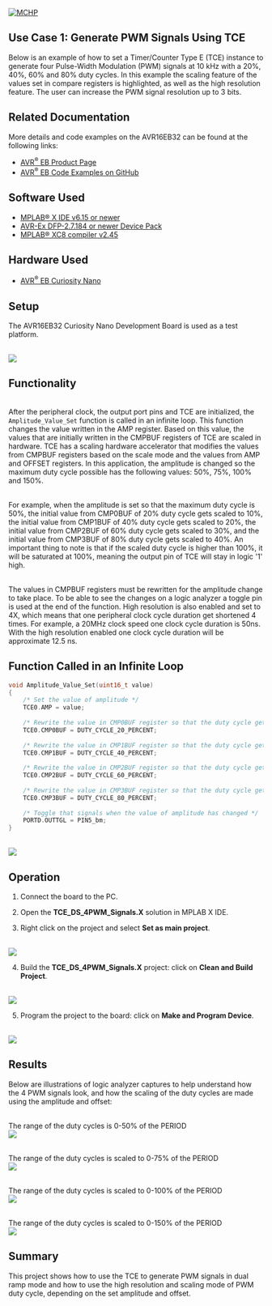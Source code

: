 [![MCHP](../images/microchip.png)](https://www.microchip.com)

## Use Case 1: Generate PWM Signals Using TCE

Below is an example of how to set a Timer/Counter Type E (TCE) instance to generate four Pulse-Width Modulation (PWM) signals at 10 kHz with a 20%, 40%, 60% and 80% duty cycles. In this example the scaling feature of the values set in compare registers is highlighted, as well as the high resolution feature. The user can increase the PWM signal resolution up to 3 bits.

## Related Documentation

More details and code examples on the AVR16EB32 can be found at the following links:

- [AVR<sup>®</sup> EB Product Page](https://www.microchip.com/en-us/product/AVR16EB32)
- [AVR<sup>®</sup> EB Code Examples on GitHub](https://github.com/microchip-pic-avr-examples?q=AVR16EB32)

## Software Used

- [MPLAB® X IDE v6.15 or newer](https://www.microchip.com/en-us/tools-resources/develop/mplab-x-ide)
- [AVR-Ex DFP-2.7.184 or newer Device Pack](https://packs.download.microchip.com/)
- [MPLAB® XC8 compiler v2.45](https://www.microchip.com/en-us/tools-resources/develop/mplab-xc-compilers/downloads-documentation#XC8)

## Hardware Used

- [AVR<sup>®</sup> EB Curiosity Nano](https://www.microchip.com/en-us/product/AVR16EB32)

## Setup

The AVR16EB32 Curiosity Nano Development Board is used as a test platform.

<br><img src="../images/AVR16EB32_Cnano_Board.png">

## Functionality

<br>After the peripheral clock, the output port pins and TCE are initialized, the  ```Amplitude_Value_Set``` function is called in an infinite loop. This function changes the value written in the AMP register. Based on this value, the values that are initially written in the CMPBUF registers of TCE are scaled in hardware. TCE has a scaling hardware accelerator that modifies the values from CMPBUF registers based on the scale mode and the values from AMP and OFFSET registers. In this application, the amplitude is changed so the maximum duty cycle possible has the following values: 50%, 75%, 100% and 150%.

<br>For example, when the amplitude is set so that the maximum duty cycle is 50%, the initial value from CMP0BUF of 20% duty cycle gets scaled to 10%, the initial value from CMP1BUF of 40% duty cycle gets scaled to 20%, the initial value from CMP2BUF of 60% duty cycle gets scaled to 30%, and the initial value from CMP3BUF of 80% duty cycle gets scaled to 40%. An important thing to note is that if the scaled duty cycle is higher than 100%, it will be saturated at 100%, meaning the output pin of TCE will stay in logic '1' high.

<br>The values in CMPBUF registers must be rewritten for the amplitude change to take place. To be able to see the changes on a logic analyzer a toggle pin is used at the end of the function. High resolution is also enabled and set to 4X, which means that one peripheral clock cycle duration get shortened 4 times. For example, a 20MHz clock speed one clock cycle duration is 50ns. With the high resolution enabled one clock cycle duration will be approximate 12.5 ns.

## Function Called in an Infinite Loop

```c
void Amplitude_Value_Set(uint16_t value)
{
    /* Set the value of amplitude */
    TCE0.AMP = value;
    
    /* Rewrite the value in CMP0BUF register so that the duty cycle get scaled according to the new value of amplitude */
    TCE0.CMP0BUF = DUTY_CYCLE_20_PERCENT;
    
    /* Rewrite the value in CMP1BUF register so that the duty cycle get scaled according to the new value of amplitude */
    TCE0.CMP1BUF = DUTY_CYCLE_40_PERCENT;
    
    /* Rewrite the value in CMP2BUF register so that the duty cycle get scaled according to the new value of amplitude */
    TCE0.CMP2BUF = DUTY_CYCLE_60_PERCENT;
    
    /* Rewrite the value in CMP3BUF register so that the duty cycle get scaled according to the new value of amplitude */
    TCE0.CMP3BUF = DUTY_CYCLE_80_PERCENT;
    
    /* Toggle that signals when the value of amplitude has changed */
    PORTD.OUTTGL = PIN5_bm;
}
```

<br><img src="../images/tce_scale_flowchart.png">


 ## Operation
 
 1. Connect the board to the PC.

 2. Open the **TCE_DS_4PWM_Signals.X** solution in MPLAB X IDE.

 3. Right click on the project and select **Set as main project**.

<br><img src="../images/Set_as_main_project.png">

 4. Build the **TCE_DS_4PWM_Signals.X** project: click on **Clean and Build Project**.

<br><img src="../images/Clean_and_build.png">

 5. Program the project to the board: click on **Make and Program Device**.

<br><img src="../images/Program_board.png">

## Results

Below are illustrations of logic analyzer captures to help understand how the 4 PWM signals look, and how the scaling of the duty cycles are made using the amplitude and offset:


<br>The range of the duty cycles is 0-50% of the PERIOD 
<br><img src="../images/usecase1_0_50.png">

<br>The range of the duty cycles is scaled to 0-75% of the PERIOD
<br><img src="../images/usecase1_0_75.png">

<br>The range of the duty cycles is scaled to 0-100% of the PERIOD
<br><img src="../images/usecase1_0_100.png">

<br>The range of the duty cycles is scaled to 0-150% of the PERIOD
<br><img src="../images/usecase1_0_150.png">


## Summary

This project shows how to use the TCE to generate PWM signals in dual ramp mode and how to use the high resolution and scaling mode of PWM duty cycle, depending on the set amplitude and offset.